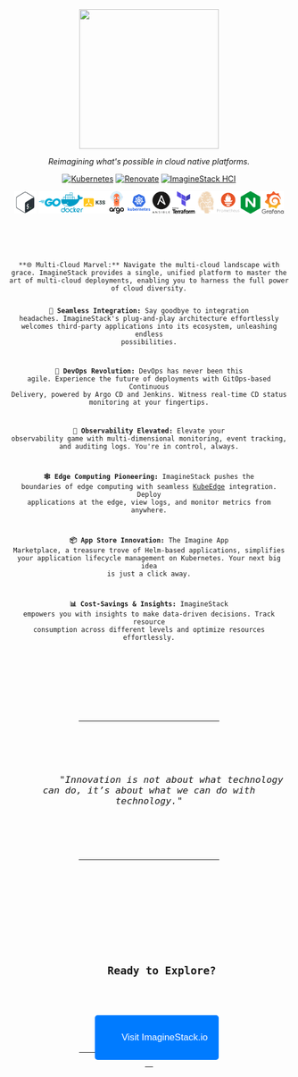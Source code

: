 <div align="center">

<img src="https://avatars.githubusercontent.com/u/133197904?v=4" align="center" width="250px" height="250px"/>

<p align="center">
    <i>Reimagining what's possible in cloud native platforms.</i>
</p>

</div>
<div align="center">

[![Kubernetes](https://img.shields.io/badge/v1.26-blue?style=for-the-badge&logo=kubernetes&logoColor=white)](https://k3s.io/)
[![Renovate](https://img.shields.io/github/actions/workflow/status/onedr0p/home-ops/renovate.yaml?branch=main&label=&logo=renovatebot&style=for-the-badge&color=blue)](https://github.com/onedr0p/home-ops/actions/workflows/renovate.yaml)
[![ImagineStack HCI](https://img.shields.io/uptimerobot/status/m793494864-dfc695db066960233ac70f45?color=brightgreeen&label=ImagineStack&style=for-the-badge&logo=v&logoColor=white)](https://uptimerobot.com)


</div>

<div align="center"> 
<code><img src="https://raw.githubusercontent.com/devicons/devicon/master/icons/bash/bash-original.svg" alt="bash" width="40" height="40"/></code>
<code><img src="https://raw.githubusercontent.com/devicons/devicon/master/icons/go/go-original-wordmark.svg" alt="golang" width="40" height="40"/></code><code><img src="https://raw.githubusercontent.com/devicons/devicon/master/icons/docker/docker-plain-wordmark.svg" alt="docker" width="40" height="40"/><code><img src="https://raw.githubusercontent.com/devicons/devicon/master/icons/k3s/k3s-original-wordmark.svg" alt="k3s" width="40" height="40"/></code><code><img src="https://raw.githubusercontent.com/devicons/devicon/master/icons/argocd/argocd-original-wordmark.svg" alt="argo" width="40" height="40"/></code><code><img src="https://raw.githubusercontent.com/devicons/devicon/master/icons/kubernetes/kubernetes-plain-wordmark.svg" alt="k8s" width="40" height="40"/></code><code><img src="https://raw.githubusercontent.com/devicons/devicon/master/icons/ansible/ansible-original-wordmark.svg" alt="ansible" width="40" height="40"/></code><code><img src="https://raw.githubusercontent.com/devicons/devicon/master/icons/terraform/terraform-original-wordmark.svg" alt="terraform" width="40" height="40"/></code><code><img src="https://raw.githubusercontent.com/devicons/devicon/master/icons/jenkins/jenkins-plain.svg" alt="jenkins" width="40" height="40"/></code><code><img src="https://raw.githubusercontent.com/devicons/devicon/master/icons/prometheus/prometheus-original-wordmark.svg" alt="prometheus" width="40" height="40"/></code><code><img src="https://raw.githubusercontent.com/devicons/devicon/master/icons/nginx/nginx-original.svg" alt="nginx" width="40" height="40"/></code><code><img src="https://raw.githubusercontent.com/devicons/devicon/master/icons/grafana/grafana-original-wordmark.svg" alt="graphql" width="40" height="40"/></code>
<br>
<br>
<div align="center"
<p align="center">
**🌐 Multi-Cloud Marvel:** Navigate the multi-cloud landscape with grace. ImagineStack provides a single, unified platform to master the art of multi-cloud deployments, enabling you to harness the full power of cloud diversity.

**🚀 Seamless Integration:** Say goodbye to integration headaches. ImagineStack's plug-and-play architecture effortlessly welcomes third-party applications into its ecosystem, unleashing endless possibilities.

**🤖 DevOps Revolution:** DevOps has never been this agile. Experience the future of deployments with GitOps-based Continuous Delivery, powered by Argo CD and Jenkins. Witness real-time CD status monitoring at your fingertips.

**🌟 Observability Elevated:** Elevate your observability game with multi-dimensional monitoring, event tracking, and auditing logs. You're in control, always.

**🕸 Edge Computing Pioneering:** ImagineStack pushes the boundaries of edge computing with seamless [KubeEdge](https://kubeedge.io/en/) integration. Deploy applications at the edge, view logs, and monitor metrics from anywhere.

**📦 App Store Innovation:** The Imagine App Marketplace, a treasure trove of Helm-based applications, simplifies your application lifecycle management on Kubernetes. Your next big idea is just a click away.

**📊 Cost-Savings & Insights:** ImagineStack empowers you with insights to make data-driven decisions. Track resource consumption across different levels and optimize resources effortlessly.
</p>
</div>
<br>
<div align="center">
    <hr style="width:50%;">
    <p style="font-size: 1.4em;">
        <em>
        "Innovation is not about what technology can do, it’s about what we can do with technology."
        </em>
    </p>
    <hr style="width:50%;">
</div>

<br>

<div align="center">
  <h3 style="font-size: 1.6em;">
    Ready to Explore?
  </h3>
  <a href="https://imaginestack.io/">
    <button style="background-color: #007bff; color: white; padding: 10px 20px; border: none; border-radius: 5px; cursor: pointer; font-size: 1.4em;">
      Visit ImagineStack.io
    </button>
  </a>
</div>

